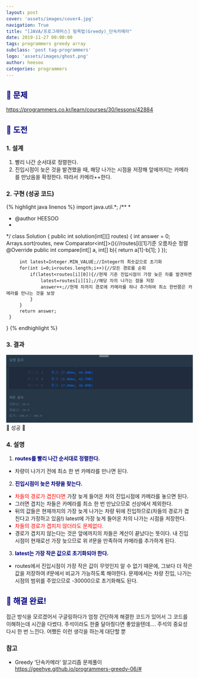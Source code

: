 ```yaml
---
layout: post
cover: 'assets/images/cover4.jpg'
navigation: True
title: "[JAVA/프로그래머스] 탐욕법(Greedy)_단속카메라"
date: 2019-11-27 00:00:00
tags: programmers greedy array
subclass: 'post tag-programmers'
logo: 'assets/images/ghost.png'
author: heesoo
categories: programmers
---
```

## <span style="color:navy">👀 문제</span>
<https://programmers.co.kr/learn/courses/30/lessons/42884>

## <span style="color:navy">👊 도전</span>

### 1. 설계
1. 빨리 나간 순서대로 정렬한다.
2. 진입시점이 늦은 것을 발견했을 때, 해당 나가는 시점을 저장해 앞에까지는 카메라를 만났음을 확정한다. 따라서 카메라++한다.

### 2. 구현 (성공 코드)
{% highlight java linenos %}
import java.util.*;
/**
 *
 * @author HEESOO
 *
 */
 class Solution {
     public int solution(int[][] routes) {
         int answer = 0;
         Arrays.sort(routes, new Comparator<int[]>(){//routes[i][1]기준 오름차순 정렬
             @Override
             public int compare(int[] a, int[] b){
                 return a[1]-b[1];
             }
         });

         int latest=Integer.MIN_VALUE;//Integer의 최솟값으로 초기화       
         for(int i=0;i<routes.length;i++){//모든 경로를 순회
             if(latest<routes[i][0]){//현재 기준 진입시점이 가장 늦은 차를 발견하면
                 latest=routes[i][1];//해당 차의 나가는 점을 저장
                 answer++;//현재 차까지 경로에 카메라를 하나 추가하여 최소 한번쯤은 카메라를 만나는 것을 보장
             }
         }
         return answer;
     }
 }
{% endhighlight %}

### 3. 결과
![실행결과](./assets/images/191127_1.PNG)
🤟 성공 🤟

### 4. 설명
1. **<span style="color:navy">routes를 빨리 나간 순서대로 정렬한다.</span>**  
- 차량이 나가기 전에 최소 한 번 카메라를 만나면 된다.
2. **<span style="color:navy">진입시점이 늦은 차량을 찾는다.</span>**  
- <span style="color:red">차들의 경로가 겹친다면</span> 가장 늦게 들어온 차의 진입시점에 카메라를 놓으면 된다.
- 그러면 겹치는 차들은 카메라를 최소 한 번 만났으므로 선상에서 제외한다.
- 뒤의 값들은 현재까지의 가장 늦게 나가는 차량 뒤에 진입하므로(차들의 경로가 겹친다고 가정하고 있음!) latest에 가장 늦게 들어온 차의 나가는 시점을 저장한다.
- <span style="color:red">차들의 경로가 겹치지 않더라도 문제없다.</span>
- 경로가 겹치지 않는다는 것은 앞에까지의 차들은 계산이 끝났다는 뜻이다. 내 진입시점이 현재로선 가장 늦으므로 위 if문을 만족하여 카메라를 추가하게 된다.
3. **<span style="color:navy">latest는 가장 작은 값으로 초기화되야 한다.</span>**
- routes에서 진입시점이 가장 작은 값이 무엇인지 알 수 없기 때문에, 그보다 더 작은 값을 저장하여 if문에서 비교가 가능하도록 해야한다. 문제에서는 차량 진입, 나가는 시점의 범위를 주었으므로 -30000으로 초기화해도 된다.


## <span style="color:navy">👏 해결 완료!</span>
접근 방식을 모르겠어서 구글링하다가 엄청 간단하게 해결한 코드가 있어서 그 코드를 이해하는데 시간을 다썼다. 주석이라도 한줄 달아줬다면 좋았을텐데.... 주석의 중요성 다시 한 번 느낀다. 어쨌든 이런 생각을 하는게 대단할 뿐

### 참고
- Greedy ‘단속카메라’ 알고리즘 문제풀이 <https://geehye.github.io/programmers-greedy-06/#>
